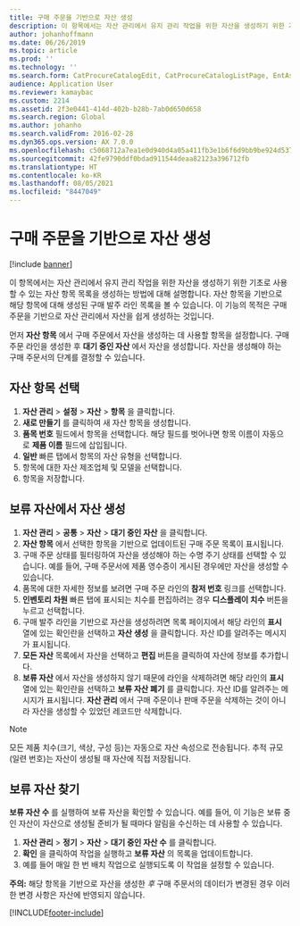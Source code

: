 ```yaml
---
title: 구매 주문을 기반으로 자산 생성
description: 이 항목에서는 자산 관리에서 유지 관리 작업을 위한 자산을 생성하기 위한 기초로 사용할 수 있는 자산 항목 목록을 생성하는 방법에 대해 설명합니다.
author: johanhoffmann
ms.date: 06/26/2019
ms.topic: article
ms.prod: ''
ms.technology: ''
ms.search.form: CatProcureCatalogEdit, CatProcureCatalogListPage, EntAssetObjectItem, EntAssetPendingAssets
audience: Application User
ms.reviewer: kamaybac
ms.custom: 2214
ms.assetid: 2f3e0441-414d-402b-b28b-7ab0d650d658
ms.search.region: Global
ms.author: johanho
ms.search.validFrom: 2016-02-28
ms.dyn365.ops.version: AX 7.0.0
ms.openlocfilehash: c5068712a7ea1e0d940d4a05a411fb3e1b6f6d9bb9be924d5375b16676561ea1
ms.sourcegitcommit: 42fe9790ddf0bdad911544deaa82123a396712fb
ms.translationtype: HT
ms.contentlocale: ko-KR
ms.lasthandoff: 08/05/2021
ms.locfileid: "8447049"
---
```

# <a name="create-assets-based-on-purchase-orders"></a>구매 주문을 기반으로 자산 생성

[!include [banner](../../includes/banner.md)]

 

이 항목에서는 자산 관리에서 유지 관리 작업을 위한 자산을 생성하기 위한 기초로 사용할 수 있는 자산 항목 목록을 생성하는 방법에 대해 설명합니다. 자산 항목을 기반으로 해당 항목에 대해 생성된 구매 발주 라인 목록을 볼 수 있습니다. 이 기능의 목적은 구매 주문을 기반으로 자산 관리에서 자산을 쉽게 생성하는 것입니다.

먼저 **자산 항목** 에서 구매 주문에서 자산을 생성하는 데 사용할 항목을 설정합니다. 구매 주문 라인을 생성한 후 **대기 중인 자산** 에서 자산을 생성합니다. 자산을 생성해야 하는 구매 주문서의 단계를 결정할 수 있습니다.


## <a name="select-asset-items"></a>자산 항목 선택

1. **자산 관리** > **설정** > **자산** > **항목** 을 클릭합니다.
2. **새로 만들기** 를 클릭하여 새 자산 항목을 생성합니다.
3. **품목 번호** 필드에서 항목을 선택합니다. 해당 필드를 벗어나면 항목 이름이 자동으로 **제품 이름** 필드에 삽입됩니다.
4. **일반** 빠른 탭에서 항목의 자산 유형을 선택합니다.
5. 항목에 대한 자산 제조업체 및 모델을 선택합니다.
6. 항목을 저장합니다.


## <a name="create-assets-from-pending-assets"></a>보류 자산에서 자산 생성

1. **자산 관리** > **공통** > **자산** > **대기 중인 자산** 을 클릭합니다.
2. **자산 항목** 에서 선택한 항목을 기반으로 업데이트된 구매 주문 목록이 표시됩니다.
3. 구매 주문 상태를 필터링하여 자산을 생성해야 하는 수명 주기 상태를 선택할 수 있습니다. 예를 들어, 구매 주문서에 제품 영수증이 게시된 경우에만 자산을 생성할 수 있습니다.
4. 품목에 대한 자세한 정보를 보려면 구매 주문 라인의 **참저 번호** 링크를 선택합니다.
5. **인벤토리 차원** 빠른 탭에 표시되는 치수를 편집하려는 경우 **디스플레이 치수** 버튼을 누르고 선택합니다.
6. 구매 발주 라인을 기반으로 자산을 생성하려면 목록 페이지에서 해당 라인의 **표시** 열에 있는 확인란을 선택하고 **자산 생성** 을 클릭합니다. 자산 ID를 알려주는 메시지가 표시됩니다.
7. **모든 자산** 목록에서 자산을 선택하고 **편집** 버튼을 클릭하여 자산에 정보를 추가합니다.
8. **보류 자산** 에서 자산을 생성하지 않기 때문에 라인을 삭제하려면 해당 라인의 **표시** 열에 있는 확인란을 선택하고 **보류 자산 폐기** 를 클릭합니다. 자산 ID를 알려주는 메시지가 표시됩니다. **자산 관리** 에서 구매 주문이나 판매 주문을 삭제하는 것이 아니라 자산을 생성할 수 있었던 레코드만 삭제합니다.

>[!NOTE]
>모든 제품 치수(크기, 색상, 구성 등)는 자동으로 자산 속성으로 전송됩니다. 추적 규모(일련 번호)는 자산이 생성될 때 자산에 직접 저장됩니다.


## <a name="find-pending-assets"></a>보류 자산 찾기

**보류 자산 수** 를 실행하여 보류 자산을 확인할 수 있습니다. 예를 들어, 이 기능은 보류 중인 자산이 자산으로 생성될 준비가 될 때마다 알림을 수신하는 데 사용할 수 있습니다.

1. **자산 관리** > **정기** > **자산** > **대기 중인 자산 수** 를 클릭합니다.
2. **확인** 을 클릭하여 작업을 실행하고 **보류 자산** 의 목록을 업데이트합니다.
3. 예를 들어 매일 한 번 배치 작업으로 실행되도록 이 작업을 설정할 수 있습니다.

**주의:** 해당 항목을 기반으로 자산을 생성한 *후* 구매 주문서의 데이터가 변경된 경우 이러한 변경 사항은 자산에 반영되지 않습니다.


[!INCLUDE[footer-include](../../../includes/footer-banner.md)]